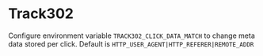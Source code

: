 # Track302

Configure environment variable `TRACK302_CLICK_DATA_MATCH` to change meta data stored per click. Default is `HTTP_USER_AGENT|HTTP_REFERER|REMOTE_ADDR`
